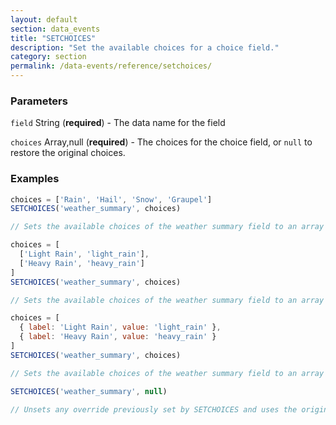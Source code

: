```yaml
---
layout: default
section: data_events
title: "SETCHOICES"
description: "Set the available choices for a choice field."
category: section
permalink: /data-events/reference/setchoices/
---
```


### Parameters

`field` String (__required__) - The data name for the field

`choices` Array,null (__required__) - The choices for the choice field, or `null` to restore the original choices.

### Examples

```js
choices = ['Rain', 'Hail', 'Snow', 'Graupel']
SETCHOICES('weather_summary', choices)

// Sets the available choices of the weather summary field to an array of values
```


```js
choices = [
  ['Light Rain', 'light_rain'],
  ['Heavy Rain', 'heavy_rain']
]
SETCHOICES('weather_summary', choices)

// Sets the available choices of the weather summary field to an array of labels and values in [<label>, <value>] order
```


```js
choices = [
  { label: 'Light Rain', value: 'light_rain' },
  { label: 'Heavy Rain', value: 'heavy_rain' }
]
SETCHOICES('weather_summary', choices)

// Sets the available choices of the weather summary field to an array of labels and values in an object containing "label" and "value" keys
```


```js
SETCHOICES('weather_summary', null)

// Unsets any override previously set by SETCHOICES and uses the original setting from the form schema
```
